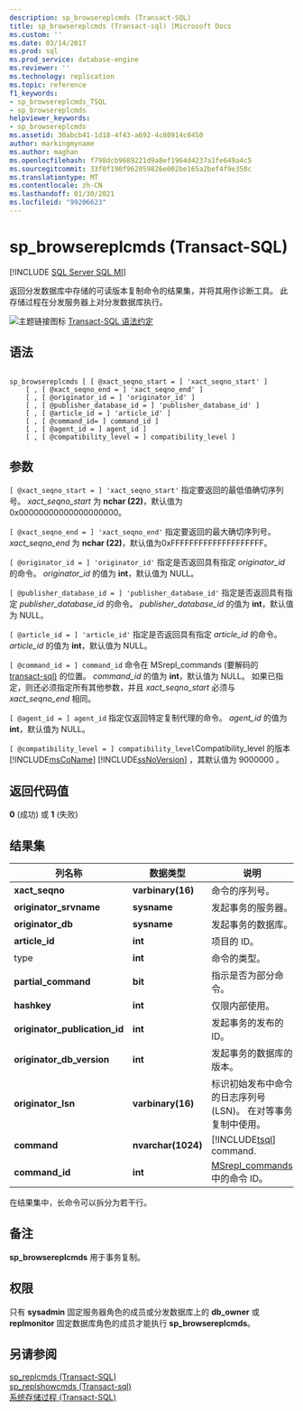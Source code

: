```yaml
---
description: sp_browsereplcmds (Transact-SQL)
title: sp_browsereplcmds (Transact-sql) |Microsoft Docs
ms.custom: ''
ms.date: 03/14/2017
ms.prod: sql
ms.prod_service: database-engine
ms.reviewer: ''
ms.technology: replication
ms.topic: reference
f1_keywords:
- sp_browsereplcmds_TSQL
- sp_browsereplcmds
helpviewer_keywords:
- sp_browsereplcmds
ms.assetid: 30abcb41-1d18-4f43-a692-4c80914c0450
author: markingmyname
ms.author: maghan
ms.openlocfilehash: f798dcb9689221d9a8ef1964d4237a1fe649a4c5
ms.sourcegitcommit: 33f0f190f962059826e002be165a2bef4f9e350c
ms.translationtype: MT
ms.contentlocale: zh-CN
ms.lasthandoff: 01/30/2021
ms.locfileid: "99206623"
---
```

# <a name="sp_browsereplcmds-transact-sql"></a>sp_browsereplcmds (Transact-SQL)
[!INCLUDE [SQL Server SQL MI](../../includes/applies-to-version/sql-asdbmi.md)]

  返回分发数据库中存储的可读版本复制命令的结果集，并将其用作诊断工具。 此存储过程在分发服务器上对分发数据库执行。  
  
 ![主题链接图标](../../database-engine/configure-windows/media/topic-link.gif "“主题链接”图标") [Transact-SQL 语法约定](../../t-sql/language-elements/transact-sql-syntax-conventions-transact-sql.md)  
  
## <a name="syntax"></a>语法  
  
```  
  
sp_browsereplcmds [ [ @xact_seqno_start = ] 'xact_seqno_start' ]  
    [ , [ @xact_seqno_end = ] 'xact_seqno_end' ]   
    [ , [ @originator_id = ] 'originator_id' ]  
    [ , [ @publisher_database_id = ] 'publisher_database_id' ]  
    [ , [ @article_id = ] 'article_id' ]  
    [ , [ @command_id= ] command_id ]  
    [ , [ @agent_id = ] agent_id ]  
    [ , [ @compatibility_level = ] compatibility_level ]  
```  
  
## <a name="arguments"></a>参数  
`[ @xact_seqno_start = ] 'xact_seqno_start'` 指定要返回的最低值确切序列号。 *xact_seqno_start* 为 **nchar (22)**，默认值为0x00000000000000000000。  
  
`[ @xact_seqno_end = ] 'xact_seqno_end'` 指定要返回的最大确切序列号。 *xact_seqno_end* 为 **nchar (22)**，默认值为0xFFFFFFFFFFFFFFFFFFFF。  
  
`[ @originator_id = ] 'originator_id'` 指定是否返回具有指定 *originator_id* 的命令。 *originator_id* 的值为 **int**，默认值为 NULL。  
  
`[ @publisher_database_id = ] 'publisher_database_id'` 指定是否返回具有指定 *publisher_database_id* 的命令。 *publisher_database_id* 的值为 **int**，默认值为 NULL。  
  
`[ @article_id = ] 'article_id'` 指定是否返回具有指定 *article_id* 的命令。 *article_id* 的值为 **int**，默认值为 NULL。  
  
`[ @command_id = ] command_id` 命令在 MSrepl_commands &#40;要解码的 [transact-sql&#41;](../../relational-databases/system-tables/msrepl-commands-transact-sql.md) 的位置。 *command_id* 的值为 **int**，默认值为 NULL。 如果已指定，则还必须指定所有其他参数，并且 *xact_seqno_start* 必须与 *xact_seqno_end* 相同。  
  
`[ @agent_id = ] agent_id` 指定仅返回特定复制代理的命令。 *agent_id* 的值为 **int**，默认值为 NULL。  
  
`[ @compatibility_level = ] compatibility_level`Compatibility_level 的版本 [!INCLUDE[msCoName](../../includes/msconame-md.md)] [!INCLUDE[ssNoVersion](../../includes/ssnoversion-md.md)] ，其默认值为 9000000 。  
  
## <a name="return-code-values"></a>返回代码值  
 **0** (成功) 或 **1** (失败)   
  
## <a name="result-sets"></a>结果集  
  
|列名称|数据类型|说明|  
|-----------------|---------------|-----------------|  
|**xact_seqno**|**varbinary(16)**|命令的序列号。|  
|**originator_srvname**|**sysname**|发起事务的服务器。|  
|**originator_db**|**sysname**|发起事务的数据库。|  
|**article_id**|**int**|项目的 ID。|  
|type |**int**|命令的类型。|  
|**partial_command**|**bit**|指示是否为部分命令。|  
|**hashkey**|**int**|仅限内部使用。|  
|**originator_publication_id**|**int**|发起事务的发布的 ID。|  
|**originator_db_version**|**int**|发起事务的数据库的版本。|  
|**originator_lsn**|**varbinary(16)**|标识初始发布中命令的日志序列号 (LSN)。 在对等事务复制中使用。|  
|**command**|**nvarchar(1024)**|[!INCLUDE[tsql](../../includes/tsql-md.md)] command.|  
|**command_id**|**int**|[MSrepl_commands](../../relational-databases/system-tables/msrepl-commands-transact-sql.md)中的命令 ID。|  
  
 在结果集中，长命令可以拆分为若干行。  
  
## <a name="remarks"></a>备注  
 **sp_browsereplcmds** 用于事务复制。  
  
## <a name="permissions"></a>权限  
 只有 **sysadmin** 固定服务器角色的成员或分发数据库上的 **db_owner** 或 **replmonitor** 固定数据库角色的成员才能执行 **sp_browsereplcmds**。  
  
## <a name="see-also"></a>另请参阅  
 [sp_replcmds (Transact-SQL)](../../relational-databases/system-stored-procedures/sp-replcmds-transact-sql.md)   
 [sp_replshowcmds &#40;Transact-sql&#41;](../../relational-databases/system-stored-procedures/sp-replshowcmds-transact-sql.md)   
 [系统存储过程 (Transact-SQL)](../../relational-databases/system-stored-procedures/system-stored-procedures-transact-sql.md)  
  
  
